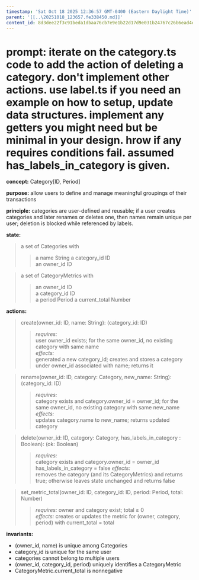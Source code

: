 ```yaml
---
timestamp: 'Sat Oct 18 2025 12:36:57 GMT-0400 (Eastern Daylight Time)'
parent: '[[..\20251018_123657.fe338450.md]]'
content_id: 8d3dee22f3c91beda1dbaa76cb7e9e1b22d17d9e031b24767c26b6ead4eb191a
---
```


# prompt:  iterate on the category.ts code to add the action of deleting a category. don't implement other  actions. use label.ts if you need an example on how to setup, update data structures. implement any getters you might need but be minimal in your design. hrow if any requires conditions fail. assumed has\_labels\_in\_category is given.

**concept:** Category\[ID, Period]

**purpose:** allow users to define and manage meaningful groupings of their transactions

**principle:** categories are user-defined and reusable; if a user creates categories and later renames or deletes one, then names remain unique per user; deletion is blocked while referenced by labels.

**state:**

> a set of Categories with
>
> > a name String
> > a category\_id ID\
> > an owner\_id ID

> a set of CategoryMetrics with
>
> > an owner\_id ID\
> > a category\_id ID\
> > a period Period
> > a current\_total Number

**actions:**

> create(owner\_id: ID, name: String): (category\_id: ID)
>
> > *requires:*\
> > user owner\_id exists; for the same owner\_id, no existing category with same name\
> > *effects:*\
> > generated a new category\_id; creates and stores a category under owner\_id associated with name; returns it

> rename(owner\_id: ID, category: Category, new\_name: String): (category\_id: ID)
>
> > *requires:*\
> > category exists and category.owner\_id = owner\_id; for the same owner\_id, no existing category with same new\_name\
> > *effects:*\
> > updates category.name to new\_name; returns updated category

> delete(owner\_id: ID, category: Category, has\_labels\_in\_category : Boolean): (ok: Boolean)
>
> > *requires:*\
> > category exists and category.owner\_id = owner\_id  \
> > has\_labels\_in\_category = false
> > *effects:*\
> > removes the category (and its CategoryMetrics) and returns true; otherwise leaves state unchanged and returns false

> set\_metric\_total(owner\_id: ID, category\_id: ID, period: Period, total: Number)
>
> > *requires:* owner and category exist; total ≥ 0\
> > *effects:* creates or updates the metric for (owner, category, period) with current\_total = total

**invariants:**

* (owner\_id, name) is unique among Categories
* category\_id is unique for the same user
* categories cannot belong to multiple users
* (owner\_id, category\_id, period) uniquely identifies a CategoryMetric
* CategoryMetric.current\_total is nonnegative
